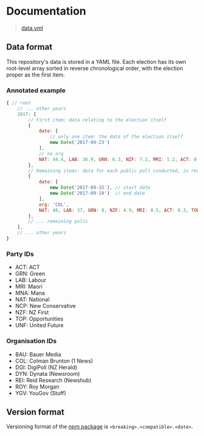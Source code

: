 # Documentation

> [data.yml](data.yml)

## Data format

This repository's data is stored in a YAML file.
Each election has its own root-level array sorted in reverse chronological order, with the election proper as the first item.

### Annotated example
```js
{ // root
	// ... other years
	2017: [
		// First item: data relating to the election itself
		{
			date: [
				// only one item: the date of the election itself
				new Date('2017-09-23')
			],
			// no org
			NAT: 44.4, LAB: 36.9, GRN: 6.3, NZF: 7.2, MRI: 1.2, ACT: 0.5, UNF: 0.1, NCP: 0.2, MNA: 0.1, TOP: 2.4 // data for each party
		},
		// Remaining items: data for each public poll conducted, in reverse chronological order
		{
			date: [
				new Date('2017-09-15'), // start date
				new Date('2017-09-19')  // end date
			],
			org: 'COL',
			NAT: 46, LAB: 37, GRN: 8, NZF: 4.9, MRI: 0.5, ACT: 0.3, TOP: 2.3 // data for each party
		},
		// ... remaining polls
	],
	// ... other years
}
```

### Party IDs

- ACT: ACT
- GRN: Green
- LAB: Labour
- MRI: Maori
- MNA: Mana
- NAT: National
- NCP: New Conservative
- NZF: NZ First
- TOP: Opportunities
- UNF: United Future

### Organisation IDs
- BAU: Bauer Media
- COL: Colman Brunton (1 News)
- DGI: DigiPoll (NZ Herald)
- DYN: Dynata (Newsroom)
- REI: Reid Research (Newshub)
- ROY: Roy Morgan
- YGV: YouGov (Stuff)

## Version format

Versioning format of the [npm package](https://www.npmjs.com/package/nzpolls) is `<breaking>.<compatible>.<date>`.
